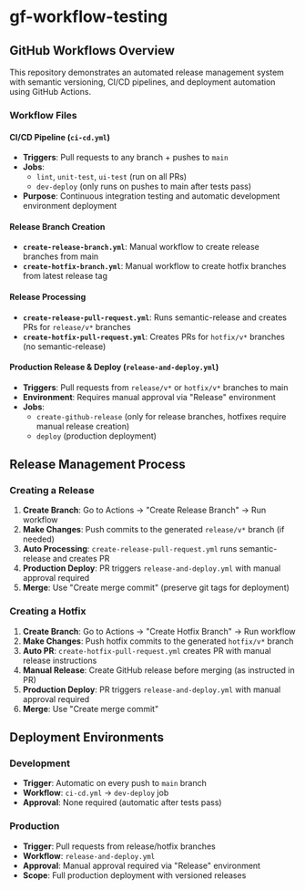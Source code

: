 # gf-workflow-testing

## GitHub Workflows Overview

This repository demonstrates an automated release management system with semantic versioning, CI/CD pipelines, and deployment automation using GitHub Actions.

### Workflow Files

#### CI/CD Pipeline (`ci-cd.yml`)
- **Triggers**: Pull requests to any branch + pushes to `main`
- **Jobs**: 
  - `lint`, `unit-test`, `ui-test` (run on all PRs)
  - `dev-deploy` (only runs on pushes to main after tests pass)
- **Purpose**: Continuous integration testing and automatic development environment deployment

#### Release Branch Creation
- **`create-release-branch.yml`**: Manual workflow to create release branches from main
- **`create-hotfix-branch.yml`**: Manual workflow to create hotfix branches from latest release tag

#### Release Processing
- **`create-release-pull-request.yml`**: Runs semantic-release and creates PRs for `release/v*` branches
- **`create-hotfix-pull-request.yml`**: Creates PRs for `hotfix/v*` branches (no semantic-release)

#### Production Release & Deploy (`release-and-deploy.yml`)
- **Triggers**: Pull requests from `release/v*` or `hotfix/v*` branches to main
- **Environment**: Requires manual approval via "Release" environment
- **Jobs**:
  - `create-github-release` (only for release branches, hotfixes require manual release creation)
  - `deploy` (production deployment)

## Release Management Process

### Creating a Release
1. **Create Branch**: Go to Actions → "Create Release Branch" → Run workflow
2. **Make Changes**: Push commits to the generated `release/v*` branch (if needed)
3. **Auto Processing**: `create-release-pull-request.yml` runs semantic-release and creates PR
4. **Production Deploy**: PR triggers `release-and-deploy.yml` with manual approval required
5. **Merge**: Use "Create merge commit" (preserve git tags for deployment)

### Creating a Hotfix
1. **Create Branch**: Go to Actions → "Create Hotfix Branch" → Run workflow
2. **Make Changes**: Push hotfix commits to the generated `hotfix/v*` branch
3. **Auto PR**: `create-hotfix-pull-request.yml` creates PR with manual release instructions
4. **Manual Release**: Create GitHub release before merging (as instructed in PR)
5. **Production Deploy**: PR triggers `release-and-deploy.yml` with manual approval required
6. **Merge**: Use "Create merge commit"

## Deployment Environments

### Development
- **Trigger**: Automatic on every push to `main` branch
- **Workflow**: `ci-cd.yml` → `dev-deploy` job
- **Approval**: None required (automatic after tests pass)

### Production
- **Trigger**: Pull requests from release/hotfix branches
- **Workflow**: `release-and-deploy.yml`
- **Approval**: Manual approval required via "Release" environment
- **Scope**: Full production deployment with versioned releases